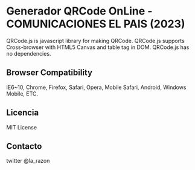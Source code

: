 # Generador QRCode OnLine - COMUNICACIONES EL PAIS (2023)
QRCode.js is javascript library for making QRCode. QRCode.js supports Cross-browser with HTML5 Canvas and table tag in DOM.
QRCode.js has no dependencies.

## Browser Compatibility
IE6~10, Chrome, Firefox, Safari, Opera, Mobile Safari, Android, Windows Mobile, ETC.

## Licencia
MIT License

## Contacto
twitter @la_razon
